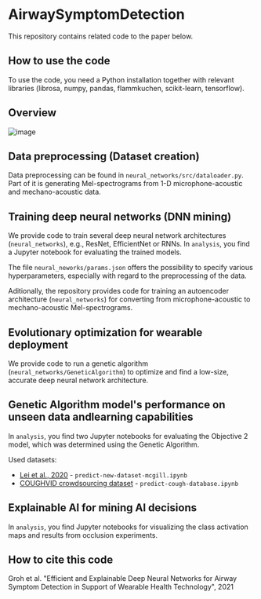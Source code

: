# AirwaySymptomDetection

This repository contains related code to the paper below.


## How to use the code

To use the code, you need a Python installation together with relevant libraries (librosa, numpy, pandas, flammkuchen, scikit-learn, tensorflow).


## Overview 

![image](https://user-images.githubusercontent.com/62075292/146793807-ed3e3173-0bb3-438b-b9a1-b74315d47b60.png)


## Data preprocessing (Dataset creation)

Data preprocessing can be found in `neural_networks/src/dataloader.py`. Part of it is generating Mel-spectrograms from 1-D microphone-acoustic and mechano-acoustic data.


## Training deep neural networks (DNN mining)

We provide code to train several deep neural network architectures (`neural_networks`), e.g., ResNet, EfficientNet or RNNs. In `analysis`, you find a Jupyter notebook for evaluating the trained models. 

The file `neural_neworks/params.json` offers the possibility to specify various hyperparameters, especially with regard to the preprocessing of the data.

Aditionally, the repository provides code for training an autoencoder architecture (`neural_networks`) for converting from microphone-acoustic to mechano-acoustic Mel-spectrograms.


## Evolutionary optimization for wearable deployment

We provide code to run a genetic algorithm (`neural_networks/GeneticAlgorithm`) to optimize and find a low-size, accurate deep neural network architecture. 


## Genetic Algorithm model's performance on unseen data andlearning capabilities

In `analysis`, you find two Jupyter notebooks for evaluating the Objective 2 model, which was determined using the Genetic Algorithm. 

Used datasets: 
* [Lei et al., 2020](https://www.mdpi.com/2076-3417/10/3/1192) - `predict-new-dataset-mcgill.ipynb`
* [COUGHVID crowdsourcing dataset](https://zenodo.org/record/4048312#.YcCYJseZNnI) - `predict-cough-database.ipynb`


## Explainable AI for mining AI decisions

In `analysis`, you find Jupyter notebooks for visualizing the class activation maps and results from occlusion experiments.


## How to cite this code

Groh et al. "Efficient and Explainable Deep Neural Networks for Airway Symptom Detection in Support of Wearable Health Technology", 2021
